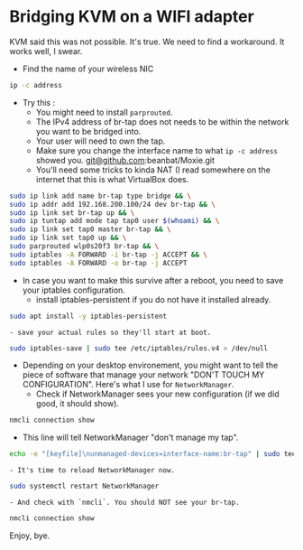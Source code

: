 # Bridging KVM on a WIFI adapter

KVM said this was not possible. It's true. We need to find a workaround. It works well, I swear.

- Find the name of your wireless NIC
```BASH
ip -c address
```

- Try this :
    - You might need to install `parprouted`.
    - The IPv4 address of br-tap does not needs to be within the network you want to be bridged into.
    - Your user will need to own the tap.
    - Make sure you change the interface name to what `ip -c address` showed you.
git@github.com:beanbat/Moxie.git
    - You'll need some tricks to kinda NAT (I read somewhere on the internet that this is what VirtualBox does.

```BASH
sudo ip link add name br-tap type bridge && \
sudo ip addr add 192.168.200.100/24 dev br-tap && \
sudo ip link set br-tap up && \
sudo ip tuntap add mode tap tap0 user $(whoami) && \
sudo ip link set tap0 master br-tap && \
sudo ip link set tap0 up && \
sudo parprouted wlp0s20f3 br-tap && \
sudo iptables -A FORWARD -i br-tap -j ACCEPT && \
sudo iptables -A FORWARD -o br-tap -j ACCEPT
```

- In case you want to make this survive after a reboot, you need to save your iptables configuration.
    - install iptables-persistent if you do not have it installed already.
```BASH
sudo apt install -y iptables-persistent
```
    - save your actual rules so they'll start at boot.
```BASH
sudo iptables-save | sudo tee /etc/iptables/rules.v4 > /dev/null
```
- Depending on your desktop environement, you might want to tell the piece of software that manage your network "DON'T TOUCH MY CONFIGURATION". Here's what I use for `NetworkManager`.
    - Check if NetworkManager sees your new configuration (if we did good, it should show).
```BASH
nmcli connection show
```

- This line will tell NetworkManager "don't manage my tap". 
```BASH
echo -e "[keyfile]\nunmanaged-devices=interface-name:br-tap" | sudo tee /etc/NetworkManager/conf.d/99-ignore-br-tap.conf > /dev/null
```

    - It's time to reload NetworkManager now.
```BASH
sudo systemctl restart NetworkManager
```

    - And check with `nmcli`. You should NOT see your br-tap.
```BASH
nmcli connection show
```

Enjoy, bye.
